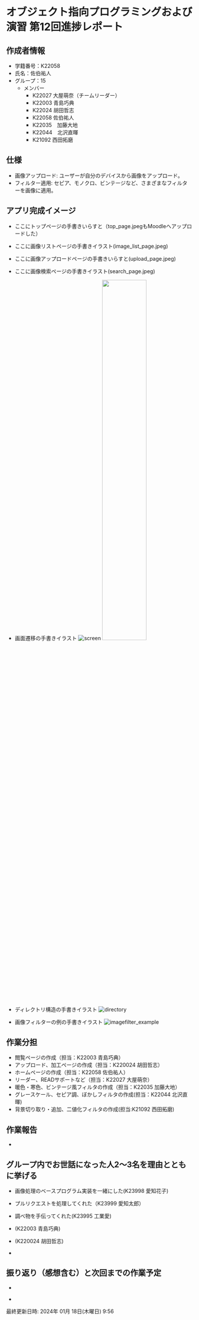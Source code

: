 # オブジェクト指向プログラミングおよび演習 第12回進捗レポート

## 作成者情報

- 学籍番号：K22058
- 氏名：佐伯祐人
- グループ：15
  - メンバー
    - K22027 大屋萌奈（チームリーダー）
    - K22003 青島巧典
    - K22024 胡田哲志
    - K22058 佐伯祐人
    - K22035　加藤大地
    - K22044　北沢直暉
    - K21092 西田拓磨

## 仕様

- 画像アップロード: ユーザーが自分のデバイスから画像をアップロード。
- フィルター適用: セピア、モノクロ、ビンテージなど、さまざまなフィルターを画像に適用。

## アプリ完成イメージ

- ここにトップページの手書きいらすと（top_page.jpegもMoodleへアップロードした）
- ここに画像リストページの手書きイラスト(image_list_page.jpeg)
- ここに画像アップロードページの手書きいらすと(upload_page.jpeg)
- ここに画像検索ページの手書きイラスト(search_page.jpeg)

- 画面遷移の手書きイラスト
  ![screen](https://github.com/YutoSaeki/lecture12/assets/109041401/0fab0925-3995-403e-a816-f601b19024c5)
  <img src="{https://github.com/YutoSaeki/lecture12/assets/109041401/0fab0925-3995-403e-a816-f601b19024c5}" width="50%">
- ディレクトリ構造の手書きイラスト
  ![directory](https://github.com/YutoSaeki/lecture12/assets/109041401/e96a93ba-0b8b-4e28-b561-f15d2b30bcc1)
- 画像フィルターの例の手書きイラスト
  ![imagefilter_example](https://github.com/YutoSaeki/lecture12/assets/109041401/af075342-2fa1-4e37-983b-79e4dbb89c3f)


## 作業分担

- 閲覧ページの作成（担当：K22003 青島巧典）
- アップロード、加工ページの作成（担当：K220024 胡田哲志）
- ホームページの作成（担当：K22058 佐伯祐人）
- リーダー、READサポートなど（担当：K22027 大屋萌奈）
- 暖色・寒色、ビンテージ風フィルタの作成（担当：K22035 加藤大地）
- グレースケール、セピア調、ぼかしフィルタの作成(担当：K22044 北沢直暉)
- 背景切り取り・追加、二値化フィルタの作成(担当:K21092 西田拓磨)

## 作業報告

- ~~~

## グループ内でお世話になった人2〜3名を理由とともに挙げる

- 画像処理のベースプログラム実装を一緒にした(K23998 愛知花子)
- プルリクエストを処理してくれた（K23999 愛知太郎）
- 調べ物を手伝ってくれた(K23995 工業愛)

- (K22003 青島巧典)
- (K220024 胡田哲志)
- 

## 振り返り（感想含む）と次回までの作業予定

- ~~~
- ~~~

最終更新日時: 2024年 01月 18日(木曜日) 9:56
